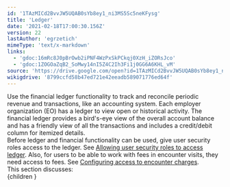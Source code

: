 ```yaml
---
id: '1TAzMICd2BvvJW5UQAB0sYb8ey1_ni3MS5Sc5neKFysg'
title: 'Ledger'
date: '2021-02-18T17:00:30.156Z'
version: 22
lastAuthor: 'egrzetich'
mimeType: 'text/x-markdown'
links:
  - 'gdoc:16mRc8J0pBrOwb2iPNF4WzPxSkPCkqj0XzH_iZORsJco'
  - 'gdoc:1ZOGOaZqB2_SoMwy14nI5Z4C2Ih3Fi1j0GG6A6KHL_vM'
source: 'https://drive.google.com/open?id=1TAzMICd2BvvJW5UQAB0sYb8ey1_ni3MS5Sc5neKFysg'
wikigdrive: '8799ccfd58b47ed721e42eeadb589071776ed64f'
---
```

Use the financial ledger functionality to track and reconcile periodic revenue and transactions, like an accounting system. Each employer organization (EO) has a ledger to view open or historical activity. The financial ledger provides a bird's-eye view of the overall account balance and has a friendly view of all the transactions and includes a credit/debit column for itemized details.    
Before ledger and financial functionality can be used, give user security roles access to the ledger. See [Allowing user security roles to access ledger](gdoc:16mRc8J0pBrOwb2iPNF4WzPxSkPCkqj0XzH_iZORsJco). Also, for users to be able to work with fees in encounter visits, they need access to fees. See [Configuring access to encounter charges](gdoc:1ZOGOaZqB2_SoMwy14nI5Z4C2Ih3Fi1j0GG6A6KHL_vM).  
This section discusses:  
{children }
